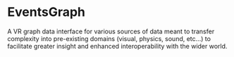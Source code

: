 # EventsGraph

A VR graph data interface for various sources of data meant to transfer complexity into pre-existing domains (visual, physics, sound, etc...) to facilitate greater insight and enhanced interoperability with the wider world. 
